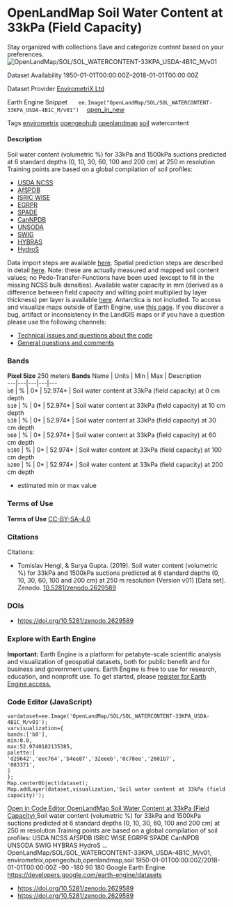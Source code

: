  
#  OpenLandMap Soil Water Content at 33kPa (Field Capacity) 
Stay organized with collections  Save and categorize content based on your preferences. 
![OpenLandMap/SOL/SOL_WATERCONTENT-33KPA_USDA-4B1C_M/v01](https://developers.google.com/earth-engine/datasets/images/OpenLandMap/OpenLandMap_SOL_SOL_WATERCONTENT-33KPA_USDA-4B1C_M_v01_sample.png) 

Dataset Availability
    1950-01-01T00:00:00Z–2018-01-01T00:00:00Z 

Dataset Provider
     [ EnvirometriX Ltd ](https://doi.org/10.5281/zenodo.2629589) 

Earth Engine Snippet
     `    ee.Image("OpenLandMap/SOL/SOL_WATERCONTENT-33KPA_USDA-4B1C_M/v01")   ` [ open_in_new ](https://code.earthengine.google.com/?scriptPath=Examples:Datasets/OpenLandMap/OpenLandMap_SOL_SOL_WATERCONTENT-33KPA_USDA-4B1C_M_v01) 

Tags
     [envirometrix](https://developers.google.com/earth-engine/datasets/tags/envirometrix) [opengeohub](https://developers.google.com/earth-engine/datasets/tags/opengeohub) [openlandmap](https://developers.google.com/earth-engine/datasets/tags/openlandmap) [soil](https://developers.google.com/earth-engine/datasets/tags/soil)
watercontent
#### Description
Soil water content (volumetric %) for 33kPa and 1500kPa suctions predicted at 6 standard depths (0, 10, 30, 60, 100 and 200 cm) at 250 m resolution
Training points are based on a global compilation of soil profiles:
  * [USDA NCSS](https://ncsslabdatamart.sc.egov.usda.gov/)
  * [AfSPDB](https://www.isric.org/projects/africa-soil-profiles-database-afsp)
  * [ISRIC WISE](https://data.isric.org/geonetwork/srv/eng/catalog.search#/metadata/a351682c-330a-4995-a5a1-57ad160e621c)
  * [EGRPR](http://egrpr.esoil.ru/)
  * [SPADE](https://esdac.jrc.ec.europa.eu/content/soil-profile-analytical-database-2)
  * [CanNPDB](https://open.canada.ca/data/en/dataset/6457fad6-b6f5-47a3-9bd1-ad14aea4b9e0)
  * [UNSODA](https://data.nal.usda.gov/dataset/unsoda-20-unsaturated-soil-hydraulic-database-database-and-program-indirect-methods-estimating-unsaturated-hydraulic-properties)
  * [SWIG](https://doi.pangaea.de/10.1594/PANGAEA.885492)
  * [HYBRAS](https://www.cprm.gov.br/en/Hydrology/Research-and-Innovation/HYBRAS-4208.html)
  * [HydroS](https://doi.org/10.4228/ZALF.2003.273)


Data import steps are available [here](https://gitlab.com/openlandmap/compiled-ess-point-data-sets). Spatial prediction steps are described in detail [here](https://gitlab.com/openlandmap/global-layers/tree/master/soil/soil_water). Note: these are actually measured and mapped soil content values; no Pedo-Transfer-Functions have been used (except to fill in the missing NCSS bulk densities). Available water capacity in mm (derived as a difference between field capacity and wilting point multiplied by layer thickness) per layer is available [here](https://doi.org/10.5281/zenodo.2629148). Antarctica is not included.
To access and visualize maps outside of Earth Engine, use [this page](https://opengeohub.org/about-openlandmap).
If you discover a bug, artifact or inconsistency in the LandGIS maps or if you have a question please use the following channels:
  * [Technical issues and questions about the code](https://gitlab.com/openlandmap/global-layers/issues)
  * [General questions and comments](https://disqus.com/home/forums/landgis/)


### Bands
**Pixel Size** 250 meters 
**Bands**
Name | Units | Min | Max | Description  
---|---|---|---|---  
`b0` | % |  0*  |  52.974*  | Soil water content at 33kPa (field capacity) at 0 cm depth  
`b10` | % |  0*  |  52.974*  | Soil water content at 33kPa (field capacity) at 10 cm depth  
`b30` | % |  0*  |  52.974*  | Soil water content at 33kPa (field capacity) at 30 cm depth  
`b60` | % |  0*  |  52.974*  | Soil water content at 33kPa (field capacity) at 60 cm depth  
`b100` | % |  0*  |  52.974*  | Soil water content at 33kPa (field capacity) at 100 cm depth  
`b200` | % |  0*  |  52.974*  | Soil water content at 33kPa (field capacity) at 200 cm depth  
* estimated min or max value 
### Terms of Use
**Terms of Use**
[CC-BY-SA-4.0](https://spdx.org/licenses/CC-BY-SA-4.0.html)
### Citations
Citations:
  * Tomislav Hengl, & Surya Gupta. (2019). Soil water content (volumetric %) for 33kPa and 1500kPa suctions predicted at 6 standard depths (0, 10, 30, 60, 100 and 200 cm) at 250 m resolution (Version v01) [Data set]. Zenodo. [10.5281/zenodo.2629589](https://doi.org/10.5281/zenodo.2629589)


### DOIs
  * [ https://doi.org/10.5281/zenodo.2629589 ](https://doi.org/10.5281/zenodo.2629589)


### Explore with Earth Engine
**Important:** Earth Engine is a platform for petabyte-scale scientific analysis and visualization of geospatial datasets, both for public benefit and for business and government users. Earth Engine is free to use for research, education, and nonprofit use. To get started, please [register for Earth Engine access.](https://console.cloud.google.com/earth-engine)
### Code Editor (JavaScript)
```
vardataset=ee.Image('OpenLandMap/SOL/SOL_WATERCONTENT-33KPA_USDA-4B1C_M/v01');
varvisualization={
bands:['b0'],
min:0.0,
max:52.9740182135385,
palette:[
'd29642','eec764','b4ee87','32eeeb','0c78ee','2601b7',
'083371',
]
};
Map.centerObject(dataset);
Map.addLayer(dataset,visualization,'Soil water content at 33kPa (field capacity)');
```
[ Open in Code Editor ](https://code.earthengine.google.com/?scriptPath=Examples:Datasets/OpenLandMap/OpenLandMap_SOL_SOL_WATERCONTENT-33KPA_USDA-4B1C_M_v01)
[ OpenLandMap Soil Water Content at 33kPa (Field Capacity) ](https://developers.google.com/earth-engine/datasets/catalog/OpenLandMap_SOL_SOL_WATERCONTENT-33KPA_USDA-4B1C_M_v01)
Soil water content (volumetric %) for 33kPa and 1500kPa suctions predicted at 6 standard depths (0, 10, 30, 60, 100 and 200 cm) at 250 m resolution Training points are based on a global compilation of soil profiles: USDA NCSS AfSPDB ISRIC WISE EGRPR SPADE CanNPDB UNSODA SWIG HYBRAS HydroS …
OpenLandMap/SOL/SOL_WATERCONTENT-33KPA_USDA-4B1C_M/v01, envirometrix,opengeohub,openlandmap,soil 
1950-01-01T00:00:00Z/2018-01-01T00:00:00Z
-90 -180 90 180 
Google Earth Engine
https://developers.google.com/earth-engine/datasets
  * [ https://doi.org/10.5281/zenodo.2629589 ](https://doi.org/https://doi.org/10.5281/zenodo.2629589)
  * [ https://doi.org/10.5281/zenodo.2629589 ](https://doi.org/https://developers.google.com/earth-engine/datasets/catalog/OpenLandMap_SOL_SOL_WATERCONTENT-33KPA_USDA-4B1C_M_v01)


